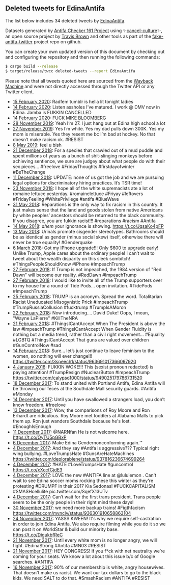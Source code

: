 ## Deleted tweets for EdinaAntifa

The list below includes 34 deleted tweets by
[EdinaAntifa](https://twitter.com/EdinaAntifa).



Datasets generated by [Antifa Checker 161 Project](https://twitter.com/antifacheck161) using ✨[cancel-culture](https://github.com/travisbrown/cancel-culture)✨, an open source project by 
[Travis Brown](https://twitter.com/travisbrown) and other tools as part of the 
[fake-antifa-twitter](https://github.com/antifacheck161/fake-antifa-twitter) project repo on github.

You can create your own updated version of this document by checking out and configuring the
repository and then running the following commands:

```bash
$ cargo build --release
$ target/release/twcc deleted-tweets --report EdinaAntifa
```

Please note that all tweets quoted here are sourced from the
[Wayback Machine](https://web.archive.org) and were not directly accessed through the Twitter API or
any Twitter client.

* [15 February 2020](https://web.archive.org/web/20200215062909/https://twitter.com/EdinaAntifa/status/1228561646743932929): Radfem tumblr is hella lit tonight ladies <!--1228561646743932929-->
* [14 February 2020](https://web.archive.org/web/20200214162352/https://twitter.com/EdinaAntifa/status/1228352323380006922): Listen assholes I’ve matured. I work @ DMV now in Edina. Jamba is FUKKIN CANCELLED <!--1228352323380006922-->
* [14 February 2020](https://web.archive.org/web/20200214044932/https://twitter.com/EdinaAntifa/status/1228171785373278208): FUCK MIKE BLOOMBERG <!--1228171785373278208-->
* [28 November 2019](https://web.archive.org/web/20191128042136/https://twitter.com/EdinaAntifa/status/1199903198925991936): Yeah I’m 27. I just hang out at Edina high school a lot <!--1199903198925991936-->
* [27 November 2019](https://web.archive.org/web/20191127203414/https://twitter.com/EdinaAntifa/status/1199785238789943296): Yes I’m white. Yes my dad pulls down 300K. Yes my mom is miserable. Yes they resent me bc I’m bad at hockey. No that doesn’t make racism ok.  #RESIST <!--1199785238789943296-->
* [ 8 May 2019](https://web.archive.org/web/20190508062926/https://twitter.com/EdinaAntifa/status/1126011206924472320): feel u bish <!--1126011206924472320-->
* [21 December 2018](https://web.archive.org/web/20190404195610/https://twitter.com/EdinaAntifa/status/1076145668467634178?ref_src=twsrc%5Etfw): For a species that crawled out of a mud puddle and spent millions of years as a bunch of shit-slinging monkeys before achieving sentience, we sure are judgey about what people do with their sex pieces...   #freelove   #FridayThoughts   #firstdayofwinter   #BeTheChange <!--1076145668467634178-->
* [11 December 2018](https://web.archive.org/web/20181211081555/https://twitter.com/EdinaAntifa/status/1072404600228073473): UPDATE: none of us got the job and we are pursuing legal options for discriminatory hiring practices. It’s TSR time! <!--1072404600228073473-->
* [23 November 2018](https://web.archive.org/web/20190621215350/https://twitter.com/EdinaAntifa/status/1065982767731748865): I hope all of the white supremacists ate a lot of romaine lettuce yesterday.    #romainelettuce   #Friyay   #leftovers   #FridayFeeIing   #WhitePrivilege   #antifa   #BlueWave <!--1065982767731748865-->
* [31 May 2018](https://web.archive.org/web/20190622041621/https://twitter.com/EdinaAntifa/status/1002325399249006592): Reparations is the only way to fix racism in this country. It just makes sense that the land and goods stolen from native Americans by white peoples’ ancestors should be returned to the black community. If you disagree, you are fukkin racist!!!  #reparations   #racism   #Antifa <!--1002325399249006592-->
* [14 May 2018](https://web.archive.org/web/20180514144811/https://twitter.com/EdinaAntifa/status/996039477704437761): *ahem* your ignorance is showing. https://t.co/JqsaKo4pFP <!--996039477704437761-->
* [13 May 2018](https://web.archive.org/web/20180513214441/https://twitter.com/EdinaAntifa/status/995781905483206658): Urinals promote cisgender stereotypes. Bathrooms should be as identical as gender (minus social skew) itself, otherwise there will never be true equality! #Genderquake <!--995781905483206658-->
* [ 6 March 2018](https://web.archive.org/web/20191206165011/https://twitter.com/EdinaAntifa/status/971125968449482752): Got my IPhone upgrade!!! Only $600 to upgrade early! Unlike Trump, Apple cares about the ordinary people! I can’t wait to tweet about the wealth disparity on this sleek sombitch!  #ThingsPeopleShouldKnow   #iPhone   #ImpeachTrump <!--971125968449482752-->
* [27 February 2018](https://web.archive.org/web/20191206182311/https://twitter.com/EdinaAntifa/status/968565928773513218): If Trump is not impeached, the 1984 version of "Red Dawn" will become our reality.  #RedDawn   #ImpeachTrump <!--968565928773513218-->
* [27 February 2018](https://web.archive.org/web/20191206182733/https://twitter.com/EdinaAntifa/status/968484985727602688): I would like to invite all of the Trump supporters over to my house for a round of Tide Pods... open invitation.  #TidePods   #ImpeachTrump <!--968484985727602688-->
* [25 February 2018](https://web.archive.org/web/20191206184504/https://twitter.com/EdinaAntifa/status/967874082615250944): TRUMP is an acronym. Spread the word.  Totalitarian Racist Uneducated Misogynistic Prick   #ImpeachTrump   #TrumpRussiaCollusion   #fucktrump   #TrumpIsAMoron <!--967874082615250944-->
* [22 February 2018](https://web.archive.org/web/20180222183349/https://twitter.com/EdinaAntifa/status/966742264037986304): Now introducing.... David Duke! Oops, I mean, "Wayne LaPierre"   #KillTheNRA <!--966742264037986304-->
* [21 February 2018](https://web.archive.org/web/20191206193712/https://twitter.com/EdinaAntifa/status/966340828724715523): #ThingsICantAccept  When The President is above the law  #ImpeachTrump    #ThingsICantAccept  When Gender Fluidity is nothing but a media trend, rather than a civil right movement...  #Equality   #LGBTQ     #ThingsICantAccept  That guns are valued over children  #GunControlNow     #sad <!--966340828724715523-->
* [14 February 2018](https://web.archive.org/web/20180214132649/https://twitter.com/EdinaAntifa/status/963766462623174656): Sure... let’s just continue to leave feminism to the women, so nothing will ever change!!! https://twitter.com/3speech1/status/963691017366097920 <!--963766462623174656-->
* [ 4 January 2018](https://web.archive.org/web/20191208123309/https://twitter.com/EdinaAntifa/status/949026016739184640): FUKKIN WOKE!!! This (sexist pronoun redacted) is paying attention!  #TrumpResign   #NuclearButton   #ImpeachTrump  https://twitter.com/calypso1000/status/949025179786731520 <!--949026016739184640-->
* [18 December 2017](https://web.archive.org/web/20190622090513/https://twitter.com/EdinaAntifa/status/942891530754383872): To stand united with Portland Antifa, Edina Antifa will be throwing our feces at the Southdale Mall security guards.  #Antifa   #Monday <!--942891530754383872-->
* [14 December 2017](https://web.archive.org/web/20171214233549/https://twitter.com/EdinaAntifa/status/941451693300035586): Until you have swallowed a strangers load, you don’t know freedom. #freelove <!--941451693300035586-->
* [13 December 2017](https://web.archive.org/web/20171213171210/https://twitter.com/EdinaAntifa/status/940992756721311744): Wow, the comparisons of Roy Moore and Ron Erhardt are ridiculous.  Roy Moore met toddlers at Alabama Malls to pick them up. Ron just wanders Southdale because he's lost.  #EnoughIsEnough <!--940992756721311744-->
* [11 December 2017](https://web.archive.org/web/20171211201113/https://twitter.com/EdinaAntifa/status/940313040393854983): @NARNfan He is not welcome here. https://t.co/OyTU5pGBxP <!--940313040393854983-->
* [ 6 December 2017](https://web.archive.org/web/20171206074950/https://twitter.com/EdinaAntifa/status/938314525840945152): Make Edina Gendernonconforming again.™️ <!--938314525840945152-->
* [ 4 December 2017](https://web.archive.org/web/20190622093540/https://twitter.com/EdinaAntifa/status/937817005327114240): And they say  #Antifa  is aggressive??? Typical right wing bullying.  #LoveTrumpsHate   #GunsAreHateMachines  https://twitter.com/deplorablene/status/937816236674699264 <!--937817005327114240-->
* [ 4 December 2017](https://web.archive.org/web/20171204215929/https://twitter.com/EdinaAntifa/status/937803571550146560): #HATE #LoveTrumpsHate #guncontrol https://t.co/xXecfGjdE3 <!--937803571550146560-->
* [ 4 December 2017](https://web.archive.org/web/20190622093806/https://twitter.com/EdinaAntifa/status/937540633560010753): LOVE the new  #ANTIFA  line at  @lululemon . Can't wait to see Edina soccer moms rocking these this winter as they're protesting  #DRUMPF  in their 2017 Kia Sedonas!  #FUCKCAPITALISM   #SMASHcellulite  pic.twitter.com/SqefX13UTv <!--937540633560010753-->
* [ 4 December 2017](https://web.archive.org/web/20171204015351/https://twitter.com/EdinaAntifa/status/937500163991658496): Can’t wait for the first trans president. Trans people seem to be the only people in their right mind these days! <!--937500163991658496-->
* [30 November 2017](https://web.archive.org/web/20171130183451/https://twitter.com/EdinaAntifa/status/936302462759243776): we need more backup trains!  #Figthfacism  https://twitter.com/mvnclv/status/936301910658863104 <!--936302462759243776-->
* [24 November 2017](https://web.archive.org/web/20171124190138/https://twitter.com/EdinaAntifa/status/934134935472009216): YASSS KWEEN! It's why we require self-castration in order to join Edina Antifa. We also require filming while you do it so we can post it on WorldStar &amp; build our minority base. https://t.co/DigukbfReC <!--934134935472009216-->
* [21 November 2017](https://web.archive.org/web/20190622100724/https://twitter.com/EdinaAntifa/status/933045630401957888): Until every white mom is no longer angry, we will fight.  #EdinaStrong   #Antifa   #MN03   #RESIST <!--933045630401957888-->
* [21 November 2017](https://web.archive.org/web/20190622100726/https://twitter.com/EdinaAntifa/status/933042102124142592): HEY CONGRESS! If you f*ck with net neutrality we’re coming for your seats.   We know a lot about this issue b/c of Google searches.  #ANTIFA <!--933042102124142592-->
* [16 November 2017](https://web.archive.org/web/20190622101645/https://twitter.com/EdinaAntifa/status/931271232443568128): 90% of our membership is white, angry housewives. That doesn't make us racist. We want our tax dollars to go to the black kids. We need SALT to do that.  #SmashRacism   #ANTIFA   #RESIST <!--931271232443568128-->
